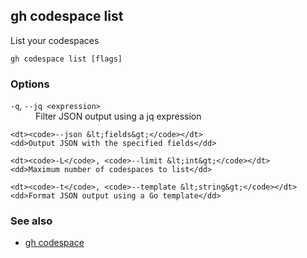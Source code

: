 

## gh codespace list

List your codespaces

```
gh codespace list [flags]
```

### Options


<dl class="flags">
	<dt><code>-q</code>, <code>--jq &lt;expression&gt;</code></dt>
	<dd>Filter JSON output using a jq expression</dd>

	<dt><code>--json &lt;fields&gt;</code></dt>
	<dd>Output JSON with the specified fields</dd>

	<dt><code>-L</code>, <code>--limit &lt;int&gt;</code></dt>
	<dd>Maximum number of codespaces to list</dd>

	<dt><code>-t</code>, <code>--template &lt;string&gt;</code></dt>
	<dd>Format JSON output using a Go template</dd>
</dl>


### See also

* [gh codespace](./gh_codespace)
